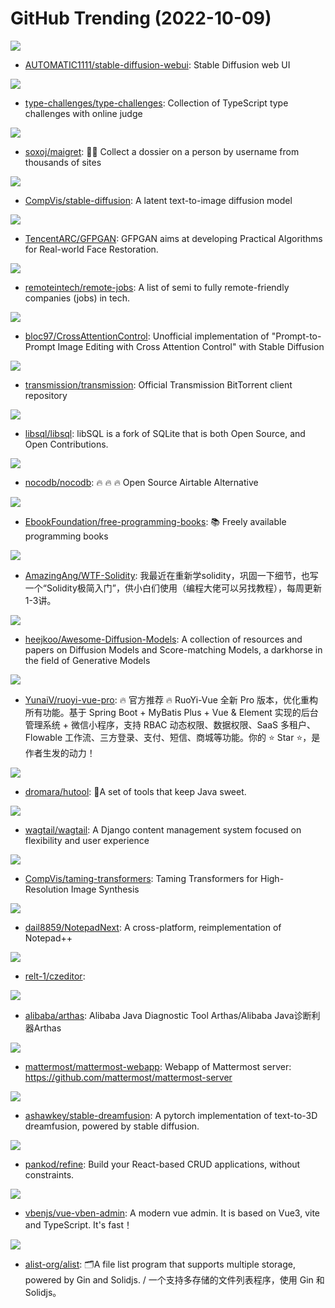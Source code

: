 # GitHub Trending (2022-10-09)

![](https://img.shields.io/badge/Python-New%20816-green?style=flat-square&logo=appveyor)
- [AUTOMATIC1111/stable-diffusion-webui](https://github.com/AUTOMATIC1111/stable-diffusion-webui): Stable Diffusion web UI

![](https://img.shields.io/badge/TypeScript-New%2034-green?style=flat-square&logo=appveyor)
- [type-challenges/type-challenges](https://github.com/type-challenges/type-challenges): Collection of TypeScript type challenges with online judge

![](https://img.shields.io/badge/Python-New%20895-green?style=flat-square&logo=appveyor)
- [soxoj/maigret](https://github.com/soxoj/maigret): 🕵️‍♂️ Collect a dossier on a person by username from thousands of sites

![](https://img.shields.io/badge/Jupyter%20Notebook-New%20308-green?style=flat-square&logo=appveyor)
- [CompVis/stable-diffusion](https://github.com/CompVis/stable-diffusion): A latent text-to-image diffusion model

![](https://img.shields.io/badge/Python-New%2057-green?style=flat-square&logo=appveyor)
- [TencentARC/GFPGAN](https://github.com/TencentARC/GFPGAN): GFPGAN aims at developing Practical Algorithms for Real-world Face Restoration.

![](https://img.shields.io/badge/JavaScript-New%20346-green?style=flat-square&logo=appveyor)
- [remoteintech/remote-jobs](https://github.com/remoteintech/remote-jobs): A list of semi to fully remote-friendly companies (jobs) in tech.

![](https://img.shields.io/badge/Jupyter%20Notebook-New%2027-green?style=flat-square&logo=appveyor)
- [bloc97/CrossAttentionControl](https://github.com/bloc97/CrossAttentionControl): Unofficial implementation of "Prompt-to-Prompt Image Editing with Cross Attention Control" with Stable Diffusion

![](https://img.shields.io/badge/C%2B%2B-New%2060-green?style=flat-square&logo=appveyor)
- [transmission/transmission](https://github.com/transmission/transmission): Official Transmission BitTorrent client repository

![](https://img.shields.io/badge/C-New%20203-green?style=flat-square&logo=appveyor)
- [libsql/libsql](https://github.com/libsql/libsql): libSQL is a fork of SQLite that is both Open Source, and Open Contributions.

![](https://img.shields.io/badge/TypeScript-New%20149-green?style=flat-square&logo=appveyor)
- [nocodb/nocodb](https://github.com/nocodb/nocodb): 🔥 🔥 🔥 Open Source Airtable Alternative

![](https://img.shields.io/badge/none-New%20105-green?style=flat-square&logo=appveyor)
- [EbookFoundation/free-programming-books](https://github.com/EbookFoundation/free-programming-books): 📚 Freely available programming books

![](https://img.shields.io/badge/Solidity-New%2074-green?style=flat-square&logo=appveyor)
- [AmazingAng/WTF-Solidity](https://github.com/AmazingAng/WTF-Solidity): 我最近在重新学solidity，巩固一下细节，也写一个“Solidity极简入门”，供小白们使用（编程大佬可以另找教程），每周更新1-3讲。

![](https://img.shields.io/badge/none-New%20159-green?style=flat-square&logo=appveyor)
- [heejkoo/Awesome-Diffusion-Models](https://github.com/heejkoo/Awesome-Diffusion-Models): A collection of resources and papers on Diffusion Models and Score-matching Models, a darkhorse in the field of Generative Models

![](https://img.shields.io/badge/Java-New%2015-green?style=flat-square&logo=appveyor)
- [YunaiV/ruoyi-vue-pro](https://github.com/YunaiV/ruoyi-vue-pro): 🔥 官方推荐 🔥 RuoYi-Vue 全新 Pro 版本，优化重构所有功能。基于 Spring Boot + MyBatis Plus + Vue & Element 实现的后台管理系统 + 微信小程序，支持 RBAC 动态权限、数据权限、SaaS 多租户、Flowable 工作流、三方登录、支付、短信、商城等功能。你的 ⭐️ Star ⭐️，是作者生发的动力！

![](https://img.shields.io/badge/Java-New%2015-green?style=flat-square&logo=appveyor)
- [dromara/hutool](https://github.com/dromara/hutool): 🍬A set of tools that keep Java sweet.

![](https://img.shields.io/badge/Python-New%2013-green?style=flat-square&logo=appveyor)
- [wagtail/wagtail](https://github.com/wagtail/wagtail): A Django content management system focused on flexibility and user experience

![](https://img.shields.io/badge/Jupyter%20Notebook-New%2014-green?style=flat-square&logo=appveyor)
- [CompVis/taming-transformers](https://github.com/CompVis/taming-transformers): Taming Transformers for High-Resolution Image Synthesis

![](https://img.shields.io/badge/C%2B%2B-New%20185-green?style=flat-square&logo=appveyor)
- [dail8859/NotepadNext](https://github.com/dail8859/NotepadNext): A cross-platform, reimplementation of Notepad++

![](https://img.shields.io/badge/Python-New%206-green?style=flat-square&logo=appveyor)
- [relt-1/czeditor](https://github.com/relt-1/czeditor): 

![](https://img.shields.io/badge/Java-New%2012-green?style=flat-square&logo=appveyor)
- [alibaba/arthas](https://github.com/alibaba/arthas): Alibaba Java Diagnostic Tool Arthas/Alibaba Java诊断利器Arthas

![](https://img.shields.io/badge/TypeScript-New%2069-green?style=flat-square&logo=appveyor)
- [mattermost/mattermost-webapp](https://github.com/mattermost/mattermost-webapp): Webapp of Mattermost server: https://github.com/mattermost/mattermost-server

![](https://img.shields.io/badge/Python-New%20286-green?style=flat-square&logo=appveyor)
- [ashawkey/stable-dreamfusion](https://github.com/ashawkey/stable-dreamfusion): A pytorch implementation of text-to-3D dreamfusion, powered by stable diffusion.

![](https://img.shields.io/badge/TypeScript-New%20142-green?style=flat-square&logo=appveyor)
- [pankod/refine](https://github.com/pankod/refine): Build your React-based CRUD applications, without constraints.

![](https://img.shields.io/badge/Vue-New%2028-green?style=flat-square&logo=appveyor)
- [vbenjs/vue-vben-admin](https://github.com/vbenjs/vue-vben-admin): A modern vue admin. It is based on Vue3, vite and TypeScript. It's fast！

![](https://img.shields.io/badge/Go-New%2080-green?style=flat-square&logo=appveyor)
- [alist-org/alist](https://github.com/alist-org/alist): 🗂️A file list program that supports multiple storage, powered by Gin and Solidjs. / 一个支持多存储的文件列表程序，使用 Gin 和 Solidjs。

